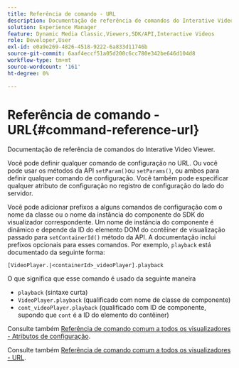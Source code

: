 ```yaml
---
title: Referência de comando - URL
description: Documentação de referência de comandos do Interative Video Viewer.
solution: Experience Manager
feature: Dynamic Media Classic,Viewers,SDK/API,Interactive Videos
role: Developer,User
exl-id: e0a9e269-4826-4518-9222-6a833d11746b
source-git-commit: 6aaf4eccf51a05d200c6cc780e342be646d104d8
workflow-type: tm+mt
source-wordcount: '161'
ht-degree: 0%

---
```


# Referência de comando - URL{#command-reference-url}

Documentação de referência de comandos do Interative Video Viewer.

Você pode definir qualquer comando de configuração no URL. Ou você pode usar os métodos da API `setParam()`ou `setParams()`, ou ambos para definir qualquer comando de configuração. Você também pode especificar qualquer atributo de configuração no registro de configuração do lado do servidor.

Você pode adicionar prefixos a alguns comandos de configuração com o nome da classe ou o nome da instância do componente do SDK do visualizador correspondente. Um nome de instância do componente é dinâmico e depende da ID do elemento DOM do contêiner de visualização passado para `setContainerId()` método da API. A documentação inclui prefixos opcionais para esses comandos. Por exemplo, `playback` está documentado da seguinte forma:

```
[VideoPlayer.|<containerId>_videoPlayer].playback
```

O que significa que esse comando é usado da seguinte maneira

* `playback` (sintaxe curta)
* `VideoPlayer.playback` (qualificado com nome de classe de componente)
* `cont_videoPlayer.playback` (qualificado com ID de componente, supondo que `cont` é a ID do elemento do contêiner)

Consulte também [Referência de comando comum a todos os visualizadores - Atributos de configuração](../../../r-html5-viewer-20-cmdref-configattrib/r-html5-viewer-20-cmdref-configattrib.md#concept-850e0f2c49b949deb7cfbfd330d329bd).

Consulte também [Referência de comando comum a todos os visualizadores - URL](../../../c-html5-viewer-20-cmdref-url/c-html5-viewer-20-cmdref-url.md#concept-9b337f349b7b406b8c33c7ee96b3e226).
